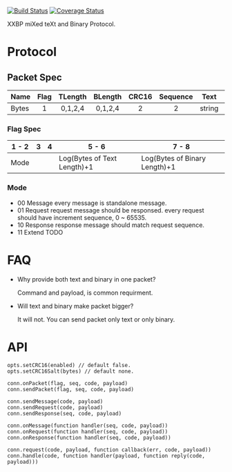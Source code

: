 
[![Build Status](https://travis-ci.org/flyrpc/flyrpc.svg?branch=master)](https://travis-ci.org/flyrpc/flyrpc)
[![Coverage Status](https://coveralls.io/repos/flyrpc/flyrpc/badge.svg?branch=master)](https://coveralls.io/r/flyrpc/flyrpc?branch=master)

XXBP miXed teXt and Binary Protocol.

# Protocol

## Packet Spec

|Name   | Flag   | TLength | BLength | CRC16   |  Sequence  |Text    | Binary  |
|-------|:------:|:-------:|:-------:|:-------:|:----------:|:------:|:-------:|
|Bytes  | 1      | 0,1,2,4 | 0,1,2,4 | 2       | 2          | string | *       |

### Flag Spec

| 1 - 2 | 3      | 4         | 5 - 6             | 7 - 8     |
|-------|--------|-----------|-------------------|--------------|
| Mode  |        |           | Log(Bytes of Text Length)+1 | Log(Bytes of Binary Length)+1 |

### Mode

* 00  Message   every message is standalone message.
* 01  Request   request message should be responsed. every request should have increment sequence, 0 ~ 65535.
* 10  Response  response message should match request sequence.
* 11  Extend    TODO

# FAQ
* Why provide both text and binary in one packet?

    Command and payload, is common requirment.

* Will text and binary make packet bigger?

    It will not. You can send packet only text or only binary.

# API

```
opts.setCRC16(enabled) // default false.
opts.setCRC16Salt(bytes) // default none.

conn.onPacket(flag, seq, code, payload)
conn.sendPacket(flag, seq, code, payload)

conn.sendMessage(code, payload)
conn.sendRequest(code, payload)
conn.sendResponse(seq, code, payload)

conn.onMessage(function handler(seq, code, payload))
conn.onRequest(function handler(seq, code, payload))
conn.onResponse(function handler(seq, code, payload))

conn.request(code, payload, function callback(err, code, payload))
conn.handle(code, function handler(payload, function reply(code, payload)))
```
